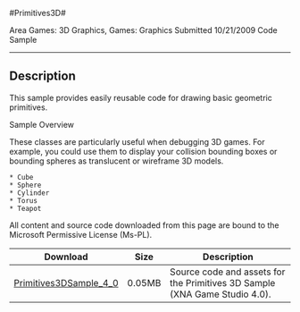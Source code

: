 #Primitives3D#

Area
Games: 3D Graphics, Games: Graphics
Submitted
10/21/2009
Code Sample

---

## Description

This sample provides easily reusable code for drawing basic geometric primitives.

Sample Overview

These classes are particularly useful when debugging 3D games. For example, you could use them to display your collision bounding boxes or bounding spheres as translucent or wireframe 3D models.

    * Cube
    * Sphere
    * Cylinder
    * Torus
    * Teapot



All content and source code downloaded from this page are bound to the Microsoft Permissive License (Ms-PL).

Download | Size | Description
---|---|---|
[Primitives3DSample_4_0](https://github.com/simondarksidej/XNAGameStudio/tree/master/Samples/Primitives3DSample_4_0) | 0.05MB | Source code and assets for the Primitives 3D Sample (XNA Game Studio 4.0). 